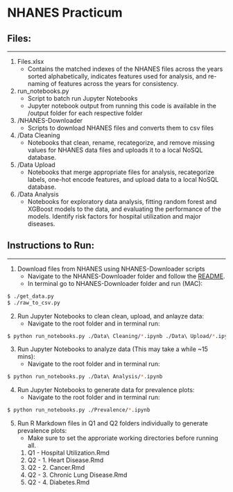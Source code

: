 # NHANES Practicum

## Files:
---  
1. Files.xlsx
    * Contains the matched indexes of the NHANES files across the years sorted alphabetically, indicates features used for analysis, and re-naming of features across the years for consistency. 
2. run_notebooks.py
    * Script to batch run Jupyter Notebooks
    * Jupyter notebook output from running this code is available in the /output folder for each respective folder
3. /NHANES-Downloader
    * Scripts to download NHANES files and converts them to csv files
4. /Data Cleaning
    * Notebooks that clean, rename, recategorize, and remove missing values for NHANES data files and uploads it to a local NoSQL database.
5. /Data Upload
    * Notebooks that merge appropriate files for analysis, recategorize labels, one-hot encode features, and upload data to a local NoSQL database. 
6. /Data Analysis
    * Notebooks for exploratory data analysis, fitting random forest and XGBoost models to the data, and evaluating the performance of the models. Identify risk factors for hospital utilization and major diseases.


## Instructions to Run:
---  
1. Download files from NHANES using NHANES-Downloader scripts
    * Navigate to the NHANES-Downloader folder and follow the [README](./NHANES-Downloader/README.md).  
    * In terminal go to NHANES-Downloader folder and run (MAC):
```bash
$ ./get_data.py  
$ ./raw_to_csv.py
```
2. Run Jupyter Notebooks to clean clean, upload, and anlayze data:
    * Navigate to the root folder and in terminal run:
```bash
$ python run_notebooks.py ./Data\ Cleaning/*.ipynb ./Data\ Upload/*.ipynb
```
3. Run Jupyter Notebooks to analyze data (This may take a while ~15 mins):
    * Navigate to the root folder and in terminal run:
```bash
$ python run_notebooks.py ./Data\ Analysis/*.ipynb
```
4. Run Jupyter Notebooks to generate data for prevalence plots:
    * Navigate to the root folder and in terminal run:
```bash
$ python run_notebooks.py ./Prevalence/*.ipynb
```
5. Run R Markdown files in Q1 and Q2 folders individually to generate prevalence plots:
    * Make sure to set the approriate working directories before running all.
    1. Q1 - Hospital Utilization.Rmd
    2. Q2 - 1. Heart Disease.Rmd
    3. Q2 - 2. Cancer.Rmd
    4. Q2 - 3. Chronic Lung Disease.Rmd
    5. Q2 - 4. Diabetes.Rmd





